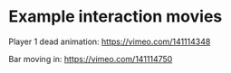 # Example interaction movies

Player 1 dead animation:
https://vimeo.com/141114348

Bar moving in:
https://vimeo.com/141114750